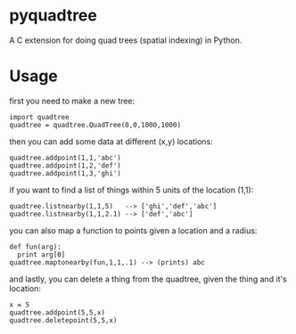 pyquadtree
==========

A C extension for doing quad trees (spatial indexing) in Python.

Usage
=====

first you need to make a new tree:

    import quadtree
    quadtree = quadtree.QuadTree(0,0,1000,1000)

then you can add some data at different (x,y) locations:

    quadtree.addpoint(1,1,'abc')
    quadtree.addpoint(1,2,'def')
    quadtree.addpoint(1,3,'ghi')

if you want to find a list of things within 5 units of the location (1,1):

    quadtree.listnearby(1,1,5)   --> ['ghi','def','abc']
    quadtree.listnearby(1,1,2.1) --> ['def','abc']

you can also map a function to points given a location and a radius:

    def fun(arg):
      print arg[0]
    quadtree.maptonearby(fun,1,1,.1) --> (prints) abc

and lastly, you can delete a thing from the quadtree,
given the thing and it's location:

    x = 5
    quadtree.addpoint(5,5,x)
    quadtree.deletepoint(5,5,x)


